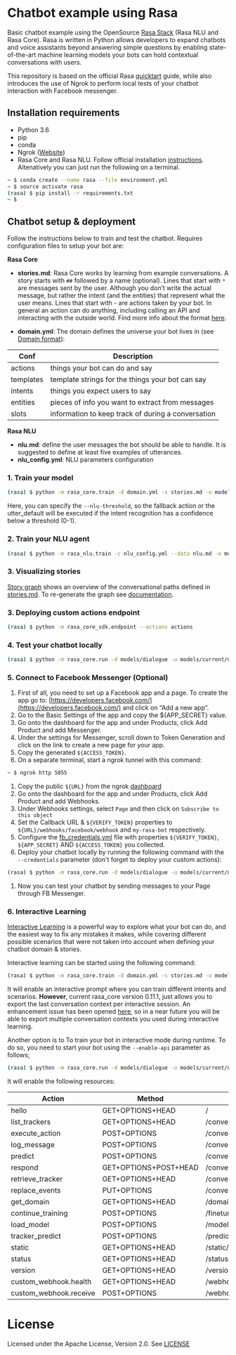 # Chatbot example using Rasa

Basic chatbot example using the OpenSource [Rasa Stack](http://www.rasa.com/) (Rasa NLU and Rasa Core). Rasa is written in Python allows developers to expand chatbots and voice assistants beyond answering simple questions by enabling state-of-the-art machine learning models your bots can hold contextual conversations with users.

This repository is based on the official Rasa [quicktart](http://www.rasa.com/docs/core/quickstart/) guide, while also introduces the use of Ngrok to perform local tests of your chatbot interaction with Facebook messenger.

## Installation requirements

* Python 3.6
* pip
* conda
* Ngrok ([Website](https://ngrok.com/))
* Rasa Core and Rasa NLU. Follow official installation [instructions](http://www.rasa.com/docs/core/installation/). Altenatively you can just run the following on a terminal.
```bash
~ $ conda create --name rasa --file environment.yml
~ $ source activate rasa
(rasa) $ pip install -r requirements.txt
~ $
```

## Chatbot setup & deployment

Follow the instructions below to train and test the chatbot. Requires configuration files to setup your bot are:

**Rasa Core**

- **stories.md**: Rasa Core works by learning from example conversations. A story starts with `##` followed by a name (optional). Lines that start with `*` are messages sent by the user. Although you don’t write the actual message, but rather the intent (and the entities) that represent what the user means. Lines that start with - are actions taken by your bot. In general an action can do anything, including calling an API and interacting with the outside world. Find more info about the format [here](http://www.rasa.com/docs/core/stories/).

- **domain.yml**: The domain defines the universe your bot lives in (see [Domain format](http://www.rasa.com/docs/core/domains/)):

| Conf      | Description                                        |
|-----------|----------------------------------------------------|
| actions   | things your bot can do and say                     |
| templates | template strings for the things your bot can say   |
| intents   | things you expect users to say                     |
| entities  | pieces of info you want to extract from messages   |
| slots     | information to keep track of during a conversation |

**Rasa NLU**

- **nlu.md**: define the user messages the bot should be able to handle. It is suggested to define at least five examples of utterances.
- **nlu_config.yml**: NLU parameters configuration

### 1. Train your model

```bash
(rasa) $ python -m rasa_core.train -d domain.yml -s stories.md -o models/dialogue --endpoints endpoints.yml --epochs 100 --history 3
```

Here, you can specify the `--nlu-threshold`, so the fallback action or the utter_default will be executed if the intent recognition has a confidence below a threshold (0-1).

### 2. Train your NLU agent

```bash
(rasa) $ python -m rasa_nlu.train -c nlu_config.yml --data nlu.md -o models --fixed_model_name nlu --project current --verbose
```

### 3. Visualizing stories

[Story graph](graph.png) shows an overview of the conversational paths defined in [stories.md](stories.md).
To re-generate the graph see [documentation](http://www.rasa.com/docs/core/debugging/#visualizing-your-stories).

### 3. Deploying custom actions endpoint

```bash
(rasa) $ python -m rasa_core_sdk.endpoint --actions actions
```

### 4. Test your chatbot locally

```bash
(rasa) $ python -m rasa_core.run -d models/dialogue -u models/current/nlu
```

### 5. Connect to Facebook Messenger (Optional)

1. First of all, you need to set up a Facebook app and a page. To create the app go to: [https://developers.facebook.com/](https://developers.facebook.com/) and click on “Add a new app”.
1. Go to the Basic Settings of the app and copy the ${APP_SECRET} value.
1. Go onto the dashboard for the app and under Products, click Add Product and add Messenger. 
1. Under the settings for Messenger, scroll down to Token Generation and click on the link to create a new page for your app.
1. Copy the generated `${ACCESS_TOKEN}`.
1. On a separate terminal, start a ngrok tunnel with this command:
```bash
~ $ ngrok http 5055
```
1. Copy the public `${URL}` from the ngrok [dashboard](http://localhost:4040)
1. Go onto the dashboard for the app and under Products, click Add Product and add Webhooks.
1. Under Webhooks settings, select `Page` and then click on `Subscribe to this object`
1. Set the Callback URL & `${VERIFY_TOKEN}` properties to `${URL}/webhooks/facebook/webhook` and `my-rasa-bot` respectively.
1. Configure the [fb_credentials.yml](credentials.yml) file with properties `${VERIFY_TOKEN}`, `${APP_SECRET}` AND `${ACCESS_TOKEN}` you collected.
1. Deploy your chatbot locally by running the following command with the `--credentials` parameter (don't forget to deploy your custom actions):
```bash
(rasa) $ python -m rasa_core.run -d models/dialogue -u models/current/nlu --port 5002 --connector facebook --credentials credentials.yml
```
1. Now you can test your chatbot by sending messages to your Page through FB Messenger.

### 6. Interactive Learning

[Interactive Learning](http://www.rasa.com/docs/core/interactive_learning/) is a powerful way to explore what your bot can do, and the easiest way to fix any mistakes it makes, while covering different possible scenarios that were not taken into account when defining your chatbot domain & stories.

Interactive learning can be started using the following command:

```bash
(rasa) $ python -m rasa_core.train -d domain.yml -s stories.md -o models/dialogue --endpoints endpoints.yml --online
```

It will enable an interactive prompt where you can train different intents and scenarios.
**However**, current rasa_core version 0.11.1, just allows you to export the last conversation context per interactive session. 
An enhancement issue has been opened [here](https://github.com/RasaHQ/rasa_core/issues/941), so in a near future you wiil be able to export multiple conversation contexts you used during interactive learning.

Another option is to To train your bot in interactive mode during runtime. To do so, you need to start your bot using the `--enable-api` parameter as follows;

```bash
(rasa) $ python -m rasa_core.run -d models/dialogue -u models/current/nlu --endpoints endpoints.yml --debug --enable_api
```

It will enable the following resources:

| Action                 | Method                | Resource                                  |
|------------------------|-----------------------|-------------------------------------------|
| hello                  | GET+OPTIONS+HEAD      | /                                         |
| list_trackers          | GET+OPTIONS+HEAD      | /conversations                            |
| execute_action         | POST+OPTIONS          | /conversations/[sender_id]/execute        |
| log_message            | POST+OPTIONS          | /conversations/[sender_id]/messages       |
| predict                | POST+OPTIONS          | /conversations/[sender_id]/predict        |
| respond                | GET+OPTIONS+POST+HEAD | /conversations/[sender_id]/respond        |
| retrieve_tracker       | GET+OPTIONS+HEAD      | /conversations/[sender_id]/tracker        |
| replace_events         | PUT+OPTIONS           | /conversations/[sender_id]/tracker/events |
| get_domain             | GET+OPTIONS+HEAD      | /domain                                   |
| continue_training      | POST+OPTIONS          | /finetune                                 |
| load_model             | POST+OPTIONS          | /model                                    |
| tracker_predict        | POST+OPTIONS          | /predict                                  |
| static                 | GET+OPTIONS+HEAD      | /static/[filename]                        |
| status                 | GET+OPTIONS+HEAD      | /status                                   |
| version                | GET+OPTIONS+HEAD      | /version                                  |
| custom_webhook.health  | GET+OPTIONS+HEAD      | /webhooks/rest/                           |
| custom_webhook.receive | POST+OPTIONS          | /webhooks/rest/webhook                    |

# License

Licensed under the Apache License, Version 2.0. See [LICENSE](LICENSE.txt)